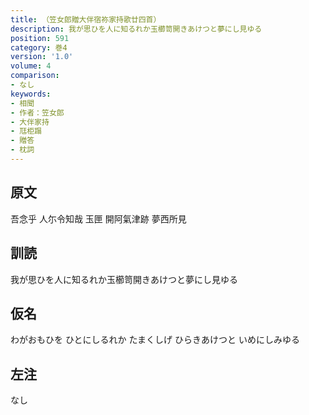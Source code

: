 ```yaml
---
title: （笠女郎贈大伴宿祢家持歌廿四首）
description: 我が思ひを人に知るれか玉櫛笥開きあけつと夢にし見ゆる
position: 591
category: 巻4
version: '1.0'
volume: 4
comparison:
- なし
keywords:
- 相聞
- 作者：笠女郎
- 大伴家持
- 尫柜蹋
- 贈答
- 枕詞
---
```


## 原文

吾念乎 人尓令知哉 玉匣 開阿氣津跡 夢西所見

## 訓読

我が思ひを人に知るれか玉櫛笥開きあけつと夢にし見ゆる

## 仮名

わがおもひを ひとにしるれか たまくしげ ひらきあけつと いめにしみゆる

## 左注

なし
